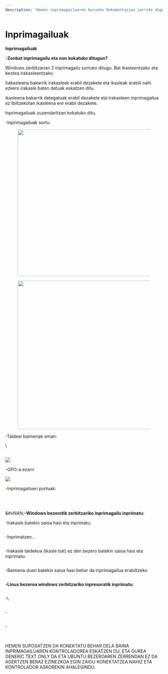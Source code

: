```yaml
---
description: 'Hemen inprimagailuaren buruzko dokumentazioa jarriko dugu:'
---
```


# Inprimagailuak

**Inprimagailuak**

**-Zenbat inprimagailu eta non kokatuko ditugun?**

Windows zerbitzarian 2 inprimagailu sortuko ditugu. Bat ikasleentzako eta bestea irakasleentzako.

Irakasleena bakarrik irakasleak erabil dezakete eta ikasleak erabili nahi ezkero irakasle baten datuak eskatzen ditu.

ikasleena bakarrik delegatuak erabil dezakete eta irakasleen inprimagailua ez ibiltzekotan ikasleena ere erabil dezakete.

Inprimagailuak zuzendaritzan kokatuko ditu.

-Inprimagailuak sortu:

<figure><img src="../.gitbook/assets/unknown (32).png" alt="" width="470"><figcaption></figcaption></figure>

<figure><img src="../.gitbook/assets/unknown (33).png" alt="" width="476"><figcaption></figcaption></figure>

-Taldeei baimenak eman:

\


<figure><img src="../.gitbook/assets/unknown (35).png" alt=""><figcaption></figcaption></figure>

![](<../.gitbook/assets/unknown (36).png>)

-GPO-a ezarri

![](<../.gitbook/assets/unknown (34).png>)

-Inprimagailuen portuak:

<figure><img src="../.gitbook/assets/unknown (37).png" alt=""><figcaption></figcaption></figure>

\
\
\&#xNAN;**-Windows bezerotik zerbitzariko inprimagailu inprimatu:**

-Irakasle batekin saioa hasi eta inprimatu:

<figure><img src="../.gitbook/assets/unknown (38).png" alt=""><figcaption></figcaption></figure>

-Inprimatzen…

<figure><img src="../.gitbook/assets/unknown (39).png" alt=""><figcaption></figcaption></figure>

-Irakasle taldekoa (ikasle bat) ez den bezero batekin saioa hasi eta inprimatu:

<figure><img src="../.gitbook/assets/unknown (40).png" alt=""><figcaption></figcaption></figure>

-Baimena duen batekin saioa hasi behar da inprimagailua erabiltzeko

<figure><img src="../.gitbook/assets/unknown (41).png" alt=""><figcaption></figcaption></figure>

**-Linux bezeroa windows zerbitzariko inpresoratik inprimatu:**

<figure><img src="../.gitbook/assets/unknown (42).png" alt=""><figcaption></figcaption></figure>

-\\

<figure><img src="../.gitbook/assets/unknown (42).png" alt=""><figcaption></figcaption></figure>

\-

<figure><img src="../.gitbook/assets/unknown (43).png" alt=""><figcaption></figcaption></figure>

\-

<figure><img src="../.gitbook/assets/unknown (44).png" alt=""><figcaption></figcaption></figure>

\
HEMEN SUPOSATZEN DA KONEKTATU BEHAR DELA BAINA INPRIMAGAILUAREN KONTROLADOREA ESKATZEN DU, ETA GUREA GENERIC TEXT ONLY DA ETA UBUNTU BEZEROAREN ZERRENDAN EZ DA AGERTZEN BERAZ EZINEZKOA EGIN ZAIGU KONEKTATZEA NAHIZ ETA KONTROLADOR ASKOREKIN AHALEGINDU.
